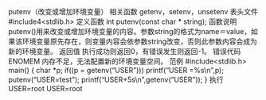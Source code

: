 putenv（改变或增加环境变量）
相关函数
getenv，setenv，unsetenv
表头文件
#include4<stdlib.h>
定义函数
int putenv(const char * string);
函数说明
putenv()用来改变或增加环境变量的内容。参数string的格式为name＝value，如果该环境变量原先存在，则变量内容会依参数string改变，否则此参数内容会成为新的环境变量。
返回值
执行成功则返回0，有错误发生则返回-1。
错误代码
ENOMEM 内存不足，无法配置新的环境变量空间。
范例
#include<stdlib.h>
main()
{
char *p;
if((p = getenv(“USER”)))
printf(“USER =%s\n”,p);
putenv(“USER=test”);
printf(“USER+5s\n”,getenv(“USER”));
}
执行
USER=root
USER=root
